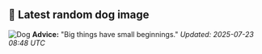 ## 🐶 Latest random dog image
![Dog](https://images.dog.ceo/breeds/dachshund/dachshund-in-jacket.jpg)
**Advice:** "Big things have small beginnings."
*Updated: 2025-07-23 08:48 UTC*
